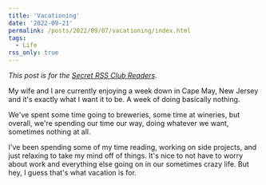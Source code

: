 ```yaml
---
title: 'Vacationing'
date: '2022-09-21'
permalink: /posts/2022/09/07/vacationing/index.html
tags:
  - Life
rss_only: true
---
```


*This post is for the [Secret RSS Club Readers](https://kpwags.com/posts/2022/08/15/welcome-to-the-rss-club).*
<!-- excerpt -->

My wife and I are currently enjoying a week down in Cape May, New Jersey and it's exactly what I want it to be. A week of doing basically nothing.

We've spent some time going to breweries, some time at wineries, but overall, we're spending our time our way, doing whatever we want, sometimes nothing at all.

I've been spending some of my time reading, working on side projects, and just relaxing to take my mind off of things. It's nice to not have to worry about work and everything else going on in our sometimes crazy life. But hey, I guess that's what vacation is for.